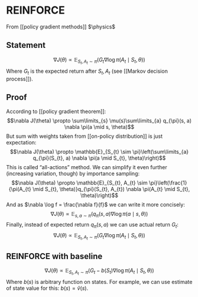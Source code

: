 # REINFORCE
From [[policy gradient methods]]
$\physics$
## Statement
$$\nabla J(\theta) \propto \mathbb{E}_{S_{t}, A_{t} \sim \pi}\left(G_{t} \nabla \log \pi(A_{t} \mid S_{t}, \theta)\right)$$
Where $G_{t}$ is the expected return after $S_{t}, A_{t}$ (see [[Markov decision process]]).

## Proof
According to [[policy gradient theorem]]:
$$\nabla J(\theta) \propto \sum\limits_{s} \mu(s)\sum\limits_{a} q_{\pi}(s, a) \nabla \pi(a \mid s, \theta)$$
But sum with weights taken from [[on-policy distribution]] is just expectation:
$$\nabla J(\theta) \propto \mathbb{E}_{S_{t} \sim \pi}\left(\sum\limits_{a} q_{\pi}(S_{t}, a) \nabla \pi(a \mid S_{t}, \theta)\right)$$
This is called “all-actions” method. We can simplify it even further (increasing variation, though) by importance sampling:
$$\nabla J(\theta) \propto \mathbb{E}_{S_{t}, A_{t} \sim \pi}\left(\frac{1}{\pi(A_{t} \mid S_{t}, \theta)}q_{\pi}(S_{t}, A_{t}) \nabla \pi(A_{t} \mid S_{t}, \theta)\right)$$
And as $\nabla \log f = \frac{\nabla f}{f}$ we can write it more concisely:
$$\nabla J(\theta) \propto \mathbb{E}_{s, a \sim \pi}\left(q_{\pi}(s, a) \nabla \log \pi(a \mid s, \theta)\right)$$
Finally, instead of expected return $q_{\pi}(s, a)$ we can use actual return $G_{t}$:
$$\nabla J(\theta) \propto \mathbb{E}_{S_{t}, A_{t} \sim \pi}\left(G_{t} \nabla \log \pi(A_{t} \mid S_{t}, \theta)\right)$$

## REINFORCE with baseline
$$\nabla J(\theta) \propto \mathbb{E}_{S_{t}, A_{t} \sim \pi}\left(G_{t} - b(S_t) \nabla \log \pi(A_{t} \mid S_{t}, \theta)\right)$$
Where $b(s)$ is arbitrary function on states. For example, we can use estimate of state value for this: $b(s) = \hat{v}(s)$.